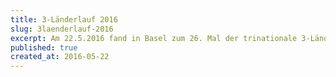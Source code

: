```yaml
---
title: 3-Länderlauf 2016
slug: 3laenderlauf-2016
excerpt: Am 22.5.2016 fand in Basel zum 26. Mal der trinationale 3-Länderlauf statt. Lions Clubs aus Südbaden, dem Süd-Elsass und der Nordwest-Schweiz hatten auch dieses Jahr das Patronat übernommen. Mit dem Erlös dieser Benefizveranstaltung wurden Ferienlager für Kinder aus allen 3 Ländern im Sommer 2016 organisiert.
published: true
created_at: 2016-05-22
---
```


